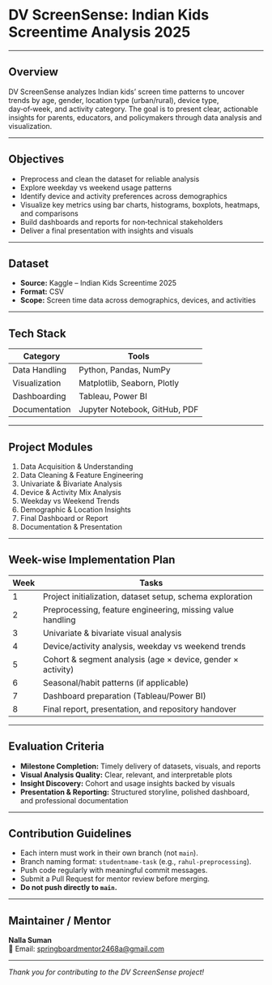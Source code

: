 # DV ScreenSense: Indian Kids Screentime Analysis 2025

---

## Overview
DV ScreenSense analyzes Indian kids’ screen time patterns to uncover trends by age, gender, location type (urban/rural), device type, day‑of‑week, and activity category. The goal is to present clear, actionable insights for parents, educators, and policymakers through data analysis and visualization.

---

## Objectives
- Preprocess and clean the dataset for reliable analysis  
- Explore weekday vs weekend usage patterns  
- Identify device and activity preferences across demographics  
- Visualize key metrics using bar charts, histograms, boxplots, heatmaps, and comparisons  
- Build dashboards and reports for non‑technical stakeholders  
- Deliver a final presentation with insights and visuals  

---

## Dataset
- **Source:** Kaggle – Indian Kids Screentime 2025  
- **Format:** CSV  
- **Scope:** Screen time data across demographics, devices, and activities  

---

## Tech Stack
| Category      | Tools                          |
| ------------- | ------------------------------|
| Data Handling | Python, Pandas, NumPy          |
| Visualization | Matplotlib, Seaborn, Plotly    |
| Dashboarding  | Tableau, Power BI              |
| Documentation | Jupyter Notebook, GitHub, PDF |

---

## Project Modules
1. Data Acquisition & Understanding  
2. Data Cleaning & Feature Engineering  
3. Univariate & Bivariate Analysis  
4. Device & Activity Mix Analysis  
5. Weekday vs Weekend Trends  
6. Demographic & Location Insights  
7. Final Dashboard or Report  
8. Documentation & Presentation  

---

## Week-wise Implementation Plan

| Week | Tasks                                                              |
|-------|--------------------------------------------------------------------|
| 1     | Project initialization, dataset setup, schema exploration          |
| 2     | Preprocessing, feature engineering, missing value handling         |
| 3     | Univariate & bivariate visual analysis                             |
| 4     | Device/activity analysis, weekday vs weekend trends                |
| 5     | Cohort & segment analysis (age × device, gender × activity)        |
| 6     | Seasonal/habit patterns (if applicable)                            |
| 7     | Dashboard preparation (Tableau/Power BI)                           |
| 8     | Final report, presentation, and repository handover                |

---

## Evaluation Criteria
- **Milestone Completion:** Timely delivery of datasets, visuals, and reports  
- **Visual Analysis Quality:** Clear, relevant, and interpretable plots  
- **Insight Discovery:** Cohort and usage insights backed by visuals  
- **Presentation & Reporting:** Structured storyline, polished dashboard, and professional documentation  

---

## Contribution Guidelines
- Each intern must work in their own branch (not `main`).  
- Branch naming format: `studentname-task` (e.g., `rahul-preprocessing`).  
- Push code regularly with meaningful commit messages.  
- Submit a Pull Request for mentor review before merging.  
- **Do not push directly to `main`.**  

---

## Maintainer / Mentor
**Nalla Suman**  
📧 Email: [springboardmentor2468a@gmail.com](mailto:springboardmentor2468a@gmail.com)

---

*Thank you for contributing to the DV ScreenSense project!*
